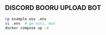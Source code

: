 ## DISCORD BOORU UPLOAD BOT

```bash
cp example.env .env
vi .env  # go nuts, man
docker compose up -d
```
